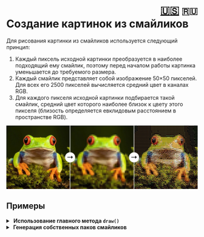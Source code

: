 <h1><div align="right">
<a href="EN_info.md">🇺🇸</a>
<code>🇷🇺</code> 
</div>
Создание картинок из смайликов
</h1>

Для рисования картинки из смайликов используется следующий принцип:
1. Каждый пиксель исходной картинки преобразуется в наиболее подходящий ему смайлик, поэтому перед началом работы картинка уменьшается до требуемого размера.
2. Каждый смайлик представляет собой изображение 50×50 пикселей. Для всех его 2500 пикселей вычисляется средний цвет в каналах RGB.
3. Для каждого пикселя исходной картинки подбирается такой смайлик, средний цвет которого наиболее близок к цвету этого пикселя (близость определяется евклидовым расстоянием в пространстве RGB).

![process](assets/process.jpg)

## Примеры

<details>
<summary>&nbsp;<strong>Использование главного метода <code>draw()</code></strong></summary>
<blockquote></blockquote>
<blockquote>
Если нужно просто создать картинку из смайликов, достаточно лишь использовать метод <code>draw()</code> из модуля <code>utils</code>:<br><br>

```python
from utils import draw

draw(image='fuji.jpg',  # путь к исходной картинке
     width=100,         # количество смайликов в ширину
     background='auto', # цвет фона
     styles='all',      # стили для смайликов
     save_as='art.jpg') # путь для сохранения
```
Результат:

![fuji](assets/fuji.jpg)

<details>
<summary>&nbsp;Параметры функции <code>draw()</code> подробно:</summary>
<blockquote></blockquote>
<ul>
<li><kbd>image</kbd> - путь к файлу исходного изображения;</li>
<li><kbd>width</kbd> - количество смайликов в ширину <i>(значение по умолчанию: 50)</i>;</li>
<li><kbd>save_as</kbd> - путь для сохранения изображения результата. Если указать <i>None</i>, результат не будет никуда сохранен <i>(значение по умолчанию: None)</i>;</li>
<li><kbd>styles</kbd> - каждая буква в этой строке обозначает стиль для отрисовки смайликов. Например, если указать <code>"ag"</code>, то при рисовании картинки будут использоваться стили смайликов Google и Apple. Чтобы выбрать все стили, можно указать <code>"all"</code> <i>(значение по умолчанию: "all")</i>.
<blockquote></blockquote>
<table>
    <tr>
        <th>Буква</th>
        <th>Стиль</th>
        <th>Примеры</th>
    </tr>
    <tr>
        <td><code>"t"</code></td>
        <td>Стиль смайликов Twitter</td>
        <td><img src="assets/style-t.png" height="24pt"/></td>
    </tr>
    <tr>
        <td><code>"a"</code></td>
        <td>Стиль смайликов Apple</td>
        <td><img src="assets/style-a.png" height="24pt"/></td>
    </tr>
    <tr>
        <td><code>"g"</code></td>
        <td>Стиль смайликов Google</td>
        <td><img src="assets/style-g.png" height="24pt"/></td>
    </tr>
    <tr>
        <td><code>"f"</code></td>
        <td>Стиль смайликов Facebook</td>
        <td><img src="assets/style-f.png" height="24pt"/></td>
    </tr>
</table></li>
<li><kbd>pack</kbd> - путь к паку смайликов, которые будут использоваться для рисования картинки. Все стандартные паки находятся в папке <code>data/</code> <i>(значение по умолчанию: "data/classic")</i>.
<blockquote></blockquote>
<table>
    <tr>
        <th>Пак</th>
        <th>Описание</th>
        <th>Примеры</th>
    </tr>
    <tr>
        <td><code>"data/classic"</code></td>
        <td>Много разных смайликов</td>
        <td>😀 🍎 🚛</td>
    </tr>
    <tr>
        <td><code>"data/colors"</code></td>
        <td>Однотонные цветные смайлики</td>
        <td>💚 🟥 🟣</td>
    </tr>
    <tr>
        <td><code>"data/flags"</code></td>
        <td>Прямоугольные флаги стран</td>
        <td>🇷🇺 🇨🇳 🇯🇵</td>
    </tr>
    <tr>
        <td><code>"data/food"</code></td>
        <td>Разные смайлики с едой</td>
        <td>🥝 🫐 🍷</td>
    </tr>
    <tr>
        <td><code>"data/love"</code></td>
        <td>Разные смайлики про любовь</td>
        <td>❤️‍🔥 🥰 💙</td>
    </tr>
    <tr>
        <td><code>"data/moon"</code></td>
        <td>Смайлики фаз луны</td>
        <td>🌖 🌗 🌘</td>
    </tr>
    <tr>
        <td><code>"data/all_flags"</code></td>
        <td>Все флаги</td>
        <td>🏴‍☠️ 🚩 🎌</td>
    </tr>
</table></li>
<li><kbd>background</kbd> - цвет фона картинки в формате кортежа из трех или четырех значений RGB или RGBA соответственно. Если указать <i>None</i>, будет выбран прозрачный фон. Если указать <code>"auto"</code>, то цвет будет выбираться индивидуально для каждого смайлика так, чтобы наилучшим образом соответствовать исходной картинке. Но это может занять много времени! <i>(значение по умолчанию: (0, 0, 0, 255))</i>.</li>
</ul>
</details>
</blockquote>
</details>

<details>
<summary><strong>&nbsp;Генерация собственных паков смайликов</strong></summary>
<blockquote></blockquote>
<blockquote>
При желании можно можно создать собственные паки смайликов. Для этого необходимо дополнительно установить следующие библиотеки:<br><br>

```bash
pip install pilmoji==2.0.4
pip install emoji==2.11.0
```
Затем необходимо воспользоваться функцией <code>create_data()</code>:

<details>
<summary>&nbsp;код функции</summary>

```python
from PIL import Image, ImageFont, ImageDraw
from pilmoji import Pilmoji
from pilmoji.source import EmojiCDNSource
import numpy as np
import pickle


def create_data(emojis,
                size=50,
                save_as=None, 
                disp=True):
    """
    Создать словарь всех необходимых данных для
    рисования N разных смайликов (которые указаны
    в параметре emojis). Структура словаря:
    {
        'emojis': list of N emojis of str type,
        'styles': dict of 4 style names {number: stylename},
        'size': int (side of square image on which emojis are drawn),
        'matrices': np-array with shape (4, N, size, size, 4) of uint8,
    }

    PARAMETERS
    ----------
    emojis : list[str]
        список смайликов для формирования пака

    size : int
        размер стороны квадратного изображения, на
        котором будет отрисовываться каждый смайлик
        (в пикселях)

    save_as : str или None
        путь для сохранения пака. Если указать None,
        пак не будет никуда сохранен, а только
        вернется в качестве результата функции
    
    disp : bool
        индикация прогресса создания пака
    """
    
    def _str2style(name):
        """Конвертировать название стиля в класс"""
        class StyleClass(EmojiCDNSource):
            STYLE = name
        return StyleClass
        
    # Количество смайликов в паке
    n_emojis = len(emojis)

    # Размер изображения смайлика
    esize = (size, size)
    
    data_dict = {
        'emojis': emojis,
        'styles': {0: 'twitter', 
                   1: 'apple', 
                   2: 'google', 
                   3: 'facebook'},
        'size': size,
        'matrices': np.zeros((4, n_emojis, *esize, 4), 
                             dtype='uint8')
    }

    # Классы для стилей смайликов
    styles = [_str2style(data_dict['styles'][i]) for i in range(4)]

    for i, emoji in enumerate(emojis):
        for j, style in enumerate(styles):
            # Рисование смайлика на пустом (0, 0, 0, 0) RGBA-изображении
            with Image.new('RGBA', esize, 0) as image:
                font = ImageFont.truetype('arial.ttf', esize[0])
                with Pilmoji(image, source=style) as pilmoji:
                    pilmoji.text((0, 0), emoji, font=font)
                    
            # RGBA-матрица
            image_np = np.array(image)
            data_dict['matrices'][j, i] = image_np
            
            # Вывод прогресса
            if disp:
                total = n_emojis * 4
                current = i * 4 + j + 1
                progress = f'{round(current / total * 100, 2)}%'
                print(f'\r{progress:<6} ({i+1}/{len(emojis)})', end='')
    if disp:
        print()

    # Сохранение пака в виде бинарного файла
    if save_as is not None:
        with open(f'{save_as}.pkl', 'wb') as file:
            pickle.dump(data_dict, file)

    return data_dict
```
</details>
Пример создания пака из смайликов ⚽️, 🏀, 🥎:<br><br>

```python
create_data(emojis=['⚽️', '🏀', '🥎'], # список смайликов
            size=50,                  # размер изображения смайлика
            save_as='data/sport',     # путь для сохранения
            disp=True)                # индикация прогресса
```
</blockquote>
</details>